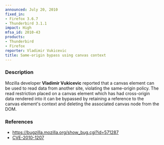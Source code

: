 ```yaml
---
announced: July 20, 2010
fixed_in:
- Firefox 3.6.7
- Thunderbird 3.1.1
impact: High
mfsa_id: 2010-43
products:
- Thunderbird
- Firefox
reporter: Vladimir Vukicevic
title: Same-origin bypass using canvas context
---
```


<h3>Description</h3>

<p>Mozilla developer <strong>Vladimir Vukicevic</strong> reported that
a canvas element can be used to read data from another site, violating
the same-origin policy.  The read restriction placed on a canvas
element which has had cross-origin data rendered into it can be
bypassed by retaining a reference to the canvas element's context and
deleting the associated canvas node from the DOM.</p>

<h3>References</h3>

<ul>
  <li><a href="https://bugzilla.mozilla.org/show_bug.cgi?id=571287">https://bugzilla.mozilla.org/show_bug.cgi?id=571287</a></li>
  <li><a class="ex-ref" href="http://cve.mitre.org/cgi-bin/cvename.cgi?name=CVE-2010-1207">CVE-2010-1207</a></li>
</ul>




